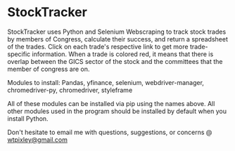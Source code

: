 # StockTracker
StockTracker uses Python and Selenium Webscraping to track stock trades by members of Congress, calculate their success, and return a spreadsheet of the trades. Click on each trade's respective link to get more trade-specific information. When a trade is colored red, it means that there is overlap between the GICS sector of the stock and the committees that the member of congress are on.

Modules to install:
Pandas, yfinance, selenium, webdriver-manager, chromedriver-py, chromedriver, styleframe

All of these modules can be installed via pip using the names above. All other modules used in the program should be installed by default when you install Python.

Don't hesitate to email me with questions, suggestions, or concerns @ wtpixley@gmail.com

